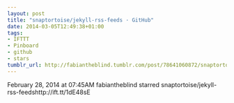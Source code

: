 ```yaml
---
layout: post
title: "snaptortoise/jekyll-rss-feeds · GitHub"
date: 2014-03-05T12:49:38+01:00
tags:
- IFTTT
- Pinboard
- github
- stars
tumblr_url: http://fabiantheblind.tumblr.com/post/78641060872/snaptortoise-jekyll-rss-feeds-github
---
```

February 28, 2014 at 07:45AM
fabiantheblind starred snaptortoise/jekyll-rss-feedshttp://ift.tt/1dE48sE
